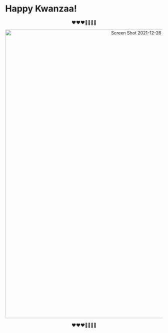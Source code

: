 # Happy Kwanzaa!
<p text align ="center">
   ❤️❤️❤️🖤💚💚💚
<p text align ="center">
<img width="925" alt="Screen Shot 2021-12-26 at 10 03 50 PM" src="https://user-images.githubusercontent.com/91695375/147430159-23481636-9155-4332-b38b-a8afadf006d1.png">

<p text align ="center">
❤️❤️❤️🖤💚💚💚
